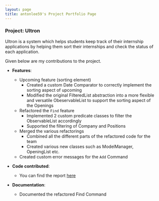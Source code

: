 ```yaml
---
layout: page
title: antonlee59's Project Portfolio Page
---
```


### Project: Ultron

Ultron is a system which helps students keep track of their internship applications by helping them
sort their internships and check the status of each application.

Given below are my contributions to the project.

* **Features**:
    * Upcoming feature (sorting element)
      - Created a custom Date Comparator to correctly implement the sorting aspect of upcoming
      - Modified the original FilteredList abstraction into a more flexible and versatile ObeservableList to support the sorting aspect of the Openings
    * Refactored the `Find` feature 
      - Implemented 2 custom predicate classes to filter the ObservableList accordingly
      - Supported the filtering of Company and Positions
    * Merged the various refactorings
      - Combined all the different parts of the refactored code for the team 
      - Created various new classes such as ModelManager, OpeningList etc.
    * Created custom error messages for the `Add` Command 

* **Code contributed**:
  * You can find the report [here](https://nus-cs2103-ay2223s2.github.io/tp-dashboard/?search=antonlee&breakdown=true&sort=groupTitle%20dsc&sortWithin=title&since=2023-02-17&timeframe=commit&mergegroup=&groupSelect=groupByRepos&checkedFileTypes=docs~functional-code~test-code~other)

* **Documentation**:
    * Documented the refactored Find Command
